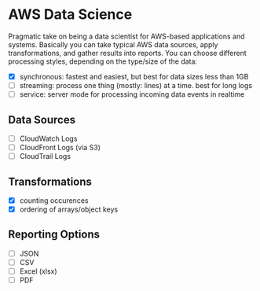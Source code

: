 # AWS Data Science

Pragmatic take on being a data scientist for AWS-based applications and systems.
Basically you can take typical AWS data sources, apply transformations, and
gather results into reports. You can choose different processing styles,
depending on the type/size of the data:

* [x] synchronous: fastest and easiest, but best for data sizes less than 1GB
* [ ] streaming: process one thing (mostly: lines) at a time. best for long logs
* [ ] service: server mode for processing incoming data events in realtime

## Data Sources

* [ ] CloudWatch Logs
* [ ] CloudFront Logs (via S3)
* [ ] CloudTrail Logs

## Transformations

* [x] counting occurences
* [x] ordering of arrays/object keys

## Reporting Options

* [ ] JSON
* [ ] CSV
* [ ] Excel (xlsx)
* [ ] PDF
